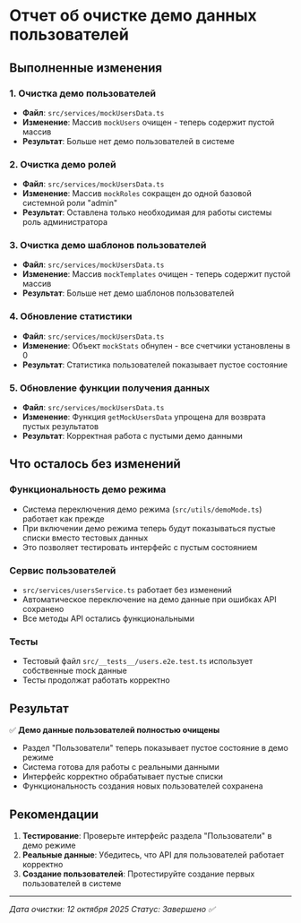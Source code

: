 # Отчет об очистке демо данных пользователей

## Выполненные изменения

### 1. Очистка демо пользователей
- **Файл**: `src/services/mockUsersData.ts`
- **Изменение**: Массив `mockUsers` очищен - теперь содержит пустой массив
- **Результат**: Больше нет демо пользователей в системе

### 2. Очистка демо ролей
- **Файл**: `src/services/mockUsersData.ts`
- **Изменение**: Массив `mockRoles` сокращен до одной базовой системной роли "admin"
- **Результат**: Оставлена только необходимая для работы системы роль администратора

### 3. Очистка демо шаблонов пользователей
- **Файл**: `src/services/mockUsersData.ts`
- **Изменение**: Массив `mockTemplates` очищен - теперь содержит пустой массив
- **Результат**: Больше нет демо шаблонов пользователей

### 4. Обновление статистики
- **Файл**: `src/services/mockUsersData.ts`
- **Изменение**: Объект `mockStats` обнулен - все счетчики установлены в 0
- **Результат**: Статистика пользователей показывает пустое состояние

### 5. Обновление функции получения данных
- **Файл**: `src/services/mockUsersData.ts`
- **Изменение**: Функция `getMockUsersData` упрощена для возврата пустых результатов
- **Результат**: Корректная работа с пустыми демо данными

## Что осталось без изменений

### Функциональность демо режима
- Система переключения демо режима (`src/utils/demoMode.ts`) работает как прежде
- При включении демо режима теперь будут показываться пустые списки вместо тестовых данных
- Это позволяет тестировать интерфейс с пустым состоянием

### Сервис пользователей
- `src/services/usersService.ts` работает без изменений
- Автоматическое переключение на демо данные при ошибках API сохранено
- Все методы API остались функциональными

### Тесты
- Тестовый файл `src/__tests__/users.e2e.test.ts` использует собственные mock данные
- Тесты продолжат работать корректно

## Результат

✅ **Демо данные пользователей полностью очищены**
- Раздел "Пользователи" теперь показывает пустое состояние в демо режиме
- Система готова для работы с реальными данными
- Интерфейс корректно обрабатывает пустые списки
- Функциональность создания новых пользователей сохранена

## Рекомендации

1. **Тестирование**: Проверьте интерфейс раздела "Пользователи" в демо режиме
2. **Реальные данные**: Убедитесь, что API для пользователей работает корректно
3. **Создание пользователей**: Протестируйте создание первых пользователей в системе

---
*Дата очистки: 12 октября 2025*
*Статус: Завершено ✅*
